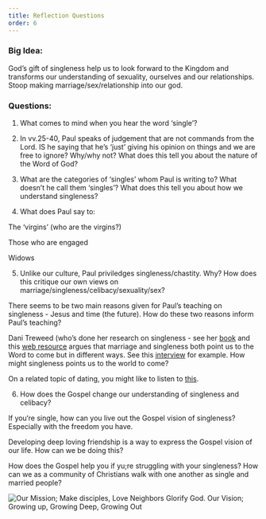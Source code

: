 ```yaml
---
title: Reflection Questions
order: 6
---
```


### Big Idea: 

God’s gift of singleness help us to look forward to the Kingdom and transforms our understanding of sexuality, ourselves and our relationships. Stoop making marriage/sex/relationship into our god. 



### Questions:

1. What comes to mind when you hear the word ‘single’? 

2. In vv.25-40, Paul speaks of judgement that are not commands from the Lord. IS he saying that he’s ‘just’ giving his opinion on things and we are free to ignore? Why/why not? What does this tell you about the nature of the Word of God? 

3. What are the categories of ‘singles’ whom Paul is writing to? What doesn’t he call them ‘singles’? What does this tell you about how we understand singleness? 

4. What does Paul say to:

  The ‘virgins’ (who are the virgins?)

  Those who are engaged

  Widows 

5. Unlike our culture, Paul priviledges singleness/chastity. Why? How does this critique our own views on marriage/singleness/celibacy/sexuality/sex? 

There seems to be two main reasons given for Paul’s teaching on singleness - Jesus and time (the future). How do these two reasons inform Paul’s teaching? 

Dani Treweed (who’s done her research on singleness - see her [book](https://www.amazon.com.au/Meaning-Singleness-Retrieving-Eschatological-Contemporary/dp/1514004852) and this [web resource](https://www.livingout.org/resources/search?search=singleness) argues that marriage and singleness both point us to the Word to come but in different ways. See this [interview](https://www.christianitytoday.com/ct/2023/mayjune/meaning-singleness-danielle-treweek-eschatology.html) for example. How might singleness points us to the world to come? 

On a related topic of dating, you might like to listen to [this](https://ccl.moore.edu.au/resources/podcast-episode-069/). 

6. How does the Gospel change our understanding of singleness and celibacy? 

  If you‘re single, how can you live out the Gospel vision of singleness? Especially with the freedom you have. 
  
  Developing deep loving friendship is a way to express the Gospel vision of our life. How can we be doing this?  

  How does the Gospel help you if yu;re struggling with your singleness? 
  How can we as a community of Christians walk with one another as single and married people? 




![Our Mission; Make disciples, Love Neighbors Glorify God. Our Vision; Growing up, Growing Deep, Growing Out](https://raw.githubusercontent.com/stgeorgeshurstville/bulletin/main/images/upload.JPG)
